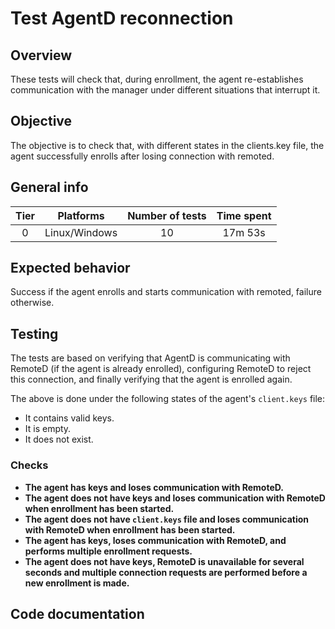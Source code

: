 # Test AgentD reconnection

## Overview

These tests will check that, during enrollment, the agent re-establishes communication with the manager
under different situations that interrupt it.

## Objective

The objective is to check that, with different states in the clients.key file, the agent
successfully enrolls after losing connection with remoted.

## General info

|Tier | Platforms | Number of tests | Time spent |
|:--:|:--:|:--:|:--:|
| 0 | Linux/Windows | 10 | 17m 53s |

## Expected behavior

Success if the agent enrolls and starts communication with remoted, failure otherwise.

## Testing

The tests are based on verifying that AgentD is communicating with RemoteD (if the agent is already enrolled),
configuring RemoteD to reject this connection, and finally verifying that the agent is enrolled again.

The above is done under the following states of the agent's `client.keys` file:
- It contains valid keys.
- It is empty.
- It does not exist.

### Checks

- **The agent has keys and loses communication with RemoteD.**
- **The agent does not have keys and loses communication with RemoteD when enrollment has been started.**
- **The agent does not have `client.keys` file and loses communication with RemoteD when enrollment has been started.**
- **The agent has keys, loses communication with RemoteD, and performs multiple enrollment requests.**
- **The agent does not have keys, RemoteD is unavailable for several seconds and multiple connection requests 
    are performed before a new enrollment is made.**

## Code documentation
<!-- ::: tests.integration.test_agentd.test_agentd_reconnection -->
